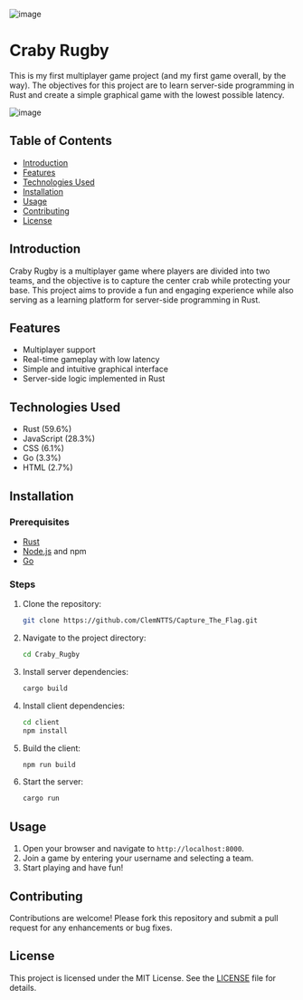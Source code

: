 ![image](https://github.com/user-attachments/assets/50ef8185-d9b9-43a1-84b6-28e20c26bf58)

# Craby Rugby
This is my first multiplayer game project (and my first game overall, by the way). The objectives for this project are to learn server-side programming in Rust and create a simple graphical game with the lowest possible latency.

![image](https://github.com/user-attachments/assets/75894652-f114-49a5-add5-4b0b6c29886c)

## Table of Contents
- [Introduction](#introduction)
- [Features](#features)
- [Technologies Used](#technologies-used)
- [Installation](#installation)
- [Usage](#usage)
- [Contributing](#contributing)
- [License](#license)

## Introduction
Craby Rugby is a multiplayer game where players are divided into two teams, and the objective is to capture the center crab while protecting your base. This project aims to provide a fun and engaging experience while also serving as a learning platform for server-side programming in Rust.

## Features
- Multiplayer support
- Real-time gameplay with low latency
- Simple and intuitive graphical interface
- Server-side logic implemented in Rust

## Technologies Used
- Rust (59.6%)
- JavaScript (28.3%)
- CSS (6.1%)
- Go (3.3%)
- HTML (2.7%)

## Installation

### Prerequisites
- [Rust](https://www.rust-lang.org/tools/install)
- [Node.js](https://nodejs.org/) and npm
- [Go](https://golang.org/doc/install)

### Steps
1. Clone the repository:
    ```sh
    git clone https://github.com/ClemNTTS/Capture_The_Flag.git
    ```
2. Navigate to the project directory:
    ```sh
    cd Craby_Rugby
    ```
3. Install server dependencies:
    ```sh
    cargo build
    ```
4. Install client dependencies:
    ```sh
    cd client
    npm install
    ```
5. Build the client:
    ```sh
    npm run build
    ```
6. Start the server:
    ```sh
    cargo run
    ```

## Usage
1. Open your browser and navigate to `http://localhost:8000`.
2. Join a game by entering your username and selecting a team.
3. Start playing and have fun!

## Contributing
Contributions are welcome! Please fork this repository and submit a pull request for any enhancements or bug fixes.

## License
This project is licensed under the MIT License. See the [LICENSE](LICENSE) file for details.
